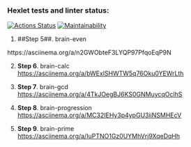 ### Hexlet tests and linter status:
[![Actions Status](https://github.com/braimm/python-project-49/actions/workflows/hexlet-check.yml/badge.svg)](https://github.com/braimm/python-project-49/actions)
[![Maintainability](https://api.codeclimate.com/v1/badges/1a07882a81ba9400bf61/maintainability)](https://codeclimate.com/github/braimm/python-project-49/maintainability)

1. ##Step 5##. brain-even
<p>https://asciinema.org/a/n2GWObteF3LYQP97PfqoEqP9N</p>   

2. **Step 6**. brain-calc
https://asciinema.org/a/bWExlSHWTW5q76Oku0YEWrLth

3. **Step 7**. brain-gcd
https://asciinema.org/a/4TkJOegBJ6KS0GNMuycqOclhS

4. **Step 8**. brain-progression
https://asciinema.org/a/MC32IEHy3p4ypGU3iiNSMHEcV

5. **Step 9**. brain-prime
https://asciinema.org/a/IuPTNO1Gz0UYMhVrj9XqeDqHh
